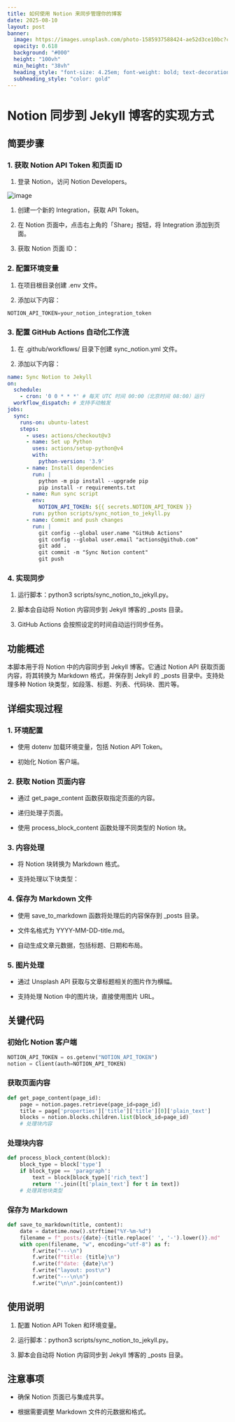 ```yaml
---
title: 如何使用 Notion 来同步管理你的博客
date: 2025-08-10
layout: post
banner:
  image: https://images.unsplash.com/photo-1585937588424-ae52d3ce10bc?crop=entropy&cs=tinysrgb&fit=max&fm=jpg&ixid=M3w2OTIwMzJ8MHwxfHJhbmRvbXx8fHx8fHx8fDE3NTQ4NjQ0NDJ8&ixlib=rb-4.1.0&q=80&w=1080
  opacity: 0.618
  background: "#000"
  height: "100vh"
  min_height: "38vh"
  heading_style: "font-size: 4.25em; font-weight: bold; text-decoration: underline"
  subheading_style: "color: gold"
---
```


# Notion 同步到 Jekyll 博客的实现方式

## 简要步骤

### 1. 获取 Notion API Token 和页面 ID

1. 登录 Notion，访问 Notion Developers。

![image](https://prod-files-secure.s3.us-west-2.amazonaws.com/a7a0cc5a-89b9-4cda-8686-1fba0ca52f40/d19c1afe-dea5-4312-9333-786b0ba83054/image.png?X-Amz-Algorithm=AWS4-HMAC-SHA256&X-Amz-Content-Sha256=UNSIGNED-PAYLOAD&X-Amz-Credential=ASIAZI2LB46672DB4OCD%2F20250810%2Fus-west-2%2Fs3%2Faws4_request&X-Amz-Date=20250810T222041Z&X-Amz-Expires=3600&X-Amz-Security-Token=IQoJb3JpZ2luX2VjEKL%2F%2F%2F%2F%2F%2F%2F%2F%2F%2FwEaCXVzLXdlc3QtMiJGMEQCIDpPT3jpc6dLtlL2TCjrrYzTNO3NvPixdZ1RVwx2BCTvAiAHj3a8AqVklw6UXzCugZlkT%2Bfmp9DpUqsaky1voSfnMiqIBAjb%2F%2F%2F%2F%2F%2F%2F%2F%2F%2F8BEAAaDDYzNzQyMzE4MzgwNSIMpl%2FLBctzFZxWf9x0KtwDxNmcZXRxp1UUnblY0igX9WUecBCv3B00r%2F4cWOhW1HtYwvKyO%2F2EmsxRZSHyTmSPoJmkExlTPONnBnsowQ%2FMmELHpykM4jBULyXddnJtk1Mltx5F30P5qfRSjmrZtHA55Yrgp3ZDJmZkgE9C59kT2q6nnf2nTGGOXHJkriCQVl%2B30wz3moTJOaGcjef3HsxEyYReZ1jBXEsJzhrGf48SfIsqSY8jfWAZmjpjMGKQq4KOKHTRCxdKr5HdOsMEyGgqyLtjnSiwQ%2FP9ucVLSar8RvKF4JSSxyVc6slWMeN262BpIyEGAd0PjZ4z80XgWXuNEV9m6KdqTNXRevKfhJCVNezI3qFiIqLhsAcWMhEKNBhWqzFKH%2BlD4srZmuaAmQjU5FFja2Me2V6bBsB6xbpR6ShSr03m26QhX2rKPhGHcG3QFq%2B7HHDowYr5Oo61%2BorMpVCAYY6lr22A8xYlkZ8Q6XAKqDhlFVnHitVvKjczSVc016o08%2FP4C9T5ngp2UQ60L3hOuySr9qou0g7iDMeVlkQf19mtuqPEfKd1Gf4cvMvI2LIYceVEKZLgGfPyO3XrdErMYSrNUR1GQnmutxW9ppMVoEh7sKuZStml%2FveZXzctEMOaRiQjcgjJxxkw2LrjxAY6pgFzLMGQUVjEpJF%2FGV6X5L3Sp3vNAMF%2BNC15nZwdI0323S1Wd3085nFF%2B1LaQo78yG1XUN2GmI7cTYOzqq5pB0Fn3Y%2B%2BAqz9J3q%2F3ifPTD%2BKZucCyewS8EH%2FjBO47Y88HhiWghXYJAg5%2Fi2DYHDLgIoaeQzsX82SJvpOEkG8Au%2FfHukCtx2KgsiizMfdT4Yy0tDZPNfkLt3K7c5mVeW4ZaHF3ZnkxSMf&X-Amz-Signature=30bdd5172dba935423247f7a9d399706f0b870988fb2176a655a38a02e13fe3b&X-Amz-SignedHeaders=host&x-amz-checksum-mode=ENABLED&x-id=GetObject)

1. 创建一个新的 Integration，获取 API Token。

1. 在 Notion 页面中，点击右上角的「Share」按钮，将 Integration 添加到页面。

1. 获取 Notion 页面 ID：


### 2. 配置环境变量

1. 在项目根目录创建 .env 文件。

1. 添加以下内容：

```javascript
NOTION_API_TOKEN=your_notion_integration_token
```

### 3. 配置 GitHub Actions 自动化工作流

1. 在 .github/workflows/ 目录下创建 sync_notion.yml 文件。

1. 添加以下内容：

```yaml
name: Sync Notion to Jekyll
on:
  schedule:
    - cron: '0 0 * * *' # 每天 UTC 时间 00:00（北京时间 08:00）运行
  workflow_dispatch: # 支持手动触发
jobs:
  sync:
    runs-on: ubuntu-latest
    steps:
      - uses: actions/checkout@v3
      - name: Set up Python
        uses: actions/setup-python@v4
        with:
          python-version: '3.9'
      - name: Install dependencies
        run: |
          python -m pip install --upgrade pip
          pip install -r requirements.txt
      - name: Run sync script
        env:
          NOTION_API_TOKEN: ${{ secrets.NOTION_API_TOKEN }}
        run: python scripts/sync_notion_to_jekyll.py
      - name: Commit and push changes
        run: |
          git config --global user.name "GitHub Actions"
          git config --global user.email "actions@github.com"
          git add .
          git commit -m "Sync Notion content"
          git push
```

### 4. 实现同步

1. 运行脚本：python3 scripts/sync_notion_to_jekyll.py。

1. 脚本会自动将 Notion 内容同步到 Jekyll 博客的 _posts 目录。

1. GitHub Actions 会按照设定的时间自动运行同步任务。

## 功能概述

本脚本用于将 Notion 中的内容同步到 Jekyll 博客。它通过 Notion API 获取页面内容，将其转换为 Markdown 格式，并保存到 Jekyll 的 _posts 目录中。支持处理多种 Notion 块类型，如段落、标题、列表、代码块、图片等。

## 详细实现过程

### 1. 环境配置

- 使用 dotenv 加载环境变量，包括 Notion API Token。

- 初始化 Notion 客户端。

### 2. 获取 Notion 页面内容

- 通过 get_page_content 函数获取指定页面的内容。

- 递归处理子页面。

- 使用 process_block_content 函数处理不同类型的 Notion 块。

### 3. 内容处理

- 将 Notion 块转换为 Markdown 格式。

- 支持处理以下块类型：


### 4. 保存为 Markdown 文件

- 使用 save_to_markdown 函数将处理后的内容保存到 _posts 目录。

- 文件名格式为 YYYY-MM-DD-title.md。

- 自动生成文章元数据，包括标题、日期和布局。

### 5. 图片处理

- 通过 Unsplash API 获取与文章标题相关的图片作为横幅。

- 支持处理 Notion 中的图片块，直接使用图片 URL。

## 关键代码

### 初始化 Notion 客户端

```python
NOTION_API_TOKEN = os.getenv("NOTION_API_TOKEN")
notion = Client(auth=NOTION_API_TOKEN)
```

### 获取页面内容

```python
def get_page_content(page_id):
    page = notion.pages.retrieve(page_id=page_id)
    title = page['properties']['title']['title'][0]['plain_text']
    blocks = notion.blocks.children.list(block_id=page_id)
    # 处理块内容
```

### 处理块内容

```python
def process_block_content(block):
    block_type = block['type']
    if block_type == 'paragraph':
        text = block[block_type]['rich_text']
        return ''.join([t['plain_text'] for t in text])
    # 处理其他块类型
```

### 保存为 Markdown

```python
def save_to_markdown(title, content):
    date = datetime.now().strftime("%Y-%m-%d")
    filename = f"_posts/{date}-{title.replace(' ', '-').lower()}.md"
    with open(filename, "w", encoding="utf-8") as f:
        f.write("---\n")
        f.write(f"title: {title}\n")
        f.write(f"date: {date}\n")
        f.write("layout: post\n")
        f.write("---\n\n")
        f.write("\n\n".join(content))
```

## 使用说明

1. 配置 Notion API Token 和环境变量。

1. 运行脚本：python3 scripts/sync_notion_to_jekyll.py。

1. 脚本会自动将 Notion 内容同步到 Jekyll 博客的 _posts 目录。

## 注意事项

- 确保 Notion 页面已与集成共享。

- 根据需要调整 Markdown 文件的元数据和格式。